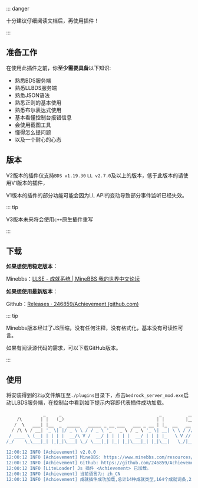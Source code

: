 ::: danger

十分建议仔细阅读文档后，再使用插件！

:::

## 准备工作



在使用此插件之前，你**至少需要具备**以下知识:

- 熟悉BDS服务端
- 熟悉LLBDS服务端
- 熟悉JSON语法
- 熟悉正则的基本使用
- 熟悉布尔表达式使用
- 基本看懂控制台报错信息
- 会使用截图工具
- 懂得怎么提问题
- 以及一个耐心的心态



## 版本

V2版本的插件仅支持`BDS v1.19.30` `LL v2.7.0`及以上的版本，低于此版本的请使用V1版本的插件，

V1版本的插件的部分功能可能会因为LL API的变动导致部分事件监听已经失效。

::: tip

V3版本未来将会使用`c++`原生插件重写

:::



## 下载

**如果想使用稳定版本：**

Minebbs：[LLSE - 成就系统 | MineBBS 我的世界中文论坛](https://www.minebbs.com/resources/3434/)

**如果想使用最新版本**：

Github：[Releases · 246859/Achievement (github.com)](https://github.com/246859/Achievement/releases)

::: tip

Minebbs版本经过了JS压缩，没有任何注释，没有格式化，基本没有可读性可言。

如果有阅读源代码的需求，可以下载GitHub版本。

:::

## 使用

将安装得到的`Zip`文件解压至`./plugins`目录下，点击`bedrock_server_mod.exe`启动LLBDS服务端，在控制台中看到如下提示内容即代表插件成功加载。

```powershell
              _     _                                     _          ___    ___   ___
    /\       | |   (_)                                   | |        |__ \  / _ \ / _ \
   /  \   ___| |__  _  _____   _____ _ __ ___   ___ _ __ | |_  __   __ ) || | | | | | |
  / /\ \ / __| '_ \| |/ _ \ \ / / _ \ '_ ` _ \ / _ \ '_ \| __| \ \ / // / | | | | | | |
 / ____ \ (__| | | | |  __/\ V /  __/ | | | | |  __/ | | | |_   \ V // /_ | |_| | |_| |
/_/    \_\___|_| |_|_|\___| \_/ \___|_| |_| |_|\___|_| |_|\__|   \_/|____(_)___(_)___/

12:00:12 INFO [Achievement] v2.0.0
12:00:12 INFO [Achievement] MineBBS: https://www.minebbs.com/resources/3434/
12:00:12 INFO [Achievement] Github: https://github.com/246859/Achievement
12:00:12 INFO [LiteLoader] Js 插件 <Achievement> 已加载。
12:00:12 INFO [Achievement] 当前语言为: zh_CN
12:00:12 INFO [Achievement] 成就插件成功加载,总计14种成就类型,164个成就词条,22个事件监听。
```

